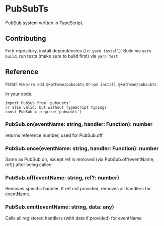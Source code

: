# PubSubTs

PubSub system written in TypeScript.

## Contributing
Fork repository, install dependencies (i.e. `yarn install`).
Build via `yarn build`, run tests (make sure to build first) via `yarn test`

## Reference
Install via `yarn add @kothman/pubsubts` or `npm install @kothman/pubsubts`.

In your code:
```
import PubSub from 'pubsubts'
// also valid, but without TypeScript typings
const PubSub = require('pubsubts')
```

### PubSub.on(eventName: string, handler: Function): number
returns reference number, used for PubSub.off

### PubSub.once(eventName: string, handler: Function): number
Same as PubSub.on, except ref is removed (via PubSub.off(eventName, ref)) after being called

### PubSub.off(eventName: string, ref?: number)
Removes specific handler. If ref not provided, removes all handlers for eventName.

### PubSub.emit(eventName: string, data: any)
Calls all registered handlers (with data if provided) for eventName